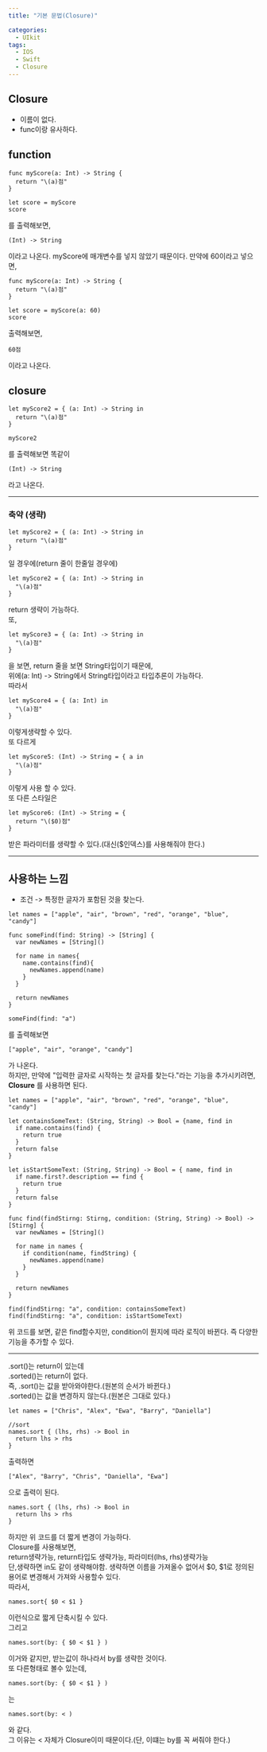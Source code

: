 ```yaml
---
title: "기본 문법(Closure)"

categories:
  - UIkit
tags:
  - IOS
  - Swift
  - Closure
---
```


## Closure
- 이름이 없다.
- func이랑 유사하다.

## function
~~~
func myScore(a: Int) -> String {
  return "\(a)점"
}

let score = myScore
score
~~~
를 출력해보면,
~~~
(Int) -> String
~~~
이라고 나온다. myScore에 매개변수를 넣지 않았기 때문이다.
만약에 60이라고 넣으면,  
~~~
func myScore(a: Int) -> String {
  return "\(a)점"
}

let score = myScore(a: 60)
score
~~~
출력해보면,
~~~
60점
~~~
이라고 나온다.  

## closure
~~~
let myScore2 = { (a: Int) -> String in
  return "\(a)점"
}

myScore2
~~~
를 출력해보면 똑같이
~~~
(Int) -> String
~~~
라고 나온다.  

---  

### 축약 (생략)
~~~
let myScore2 = { (a: Int) -> String in
  return "\(a)점"
}
~~~
일 경우에(return 줄이 한줄일 경우에)
~~~
let myScore2 = { (a: Int) -> String in
  "\(a)점"
}
~~~
return 생략이 가능하다.  
또,
~~~
let myScore3 = { (a: Int) -> String in
  "\(a)점"
}
~~~
을 보면, return 줄을 보면 String타입이기 때문에,  
위에(a: Int) -> String에서 String타입이라고 타입추론이 가능하다.  
따라서  
~~~
let myScore4 = { (a: Int) in
  "\(a)점"
}
~~~ 
이렇게생략할 수 있다.  
또 다르게  
~~~
let myScore5: (Int) -> String = { a in
  "\(a)점"
}
~~~ 
이렇게 사용 할 수 있다.  
또 다른 스타일은
~~~
let myScore6: (Int) -> String = {
  return "\($0)점"
}
~~~
받은 파라미터를 생략할 수 있다.(대신($인덱스)를 사용해줘야 한다.)  

---  

## 사용하는 느낌
- 조건 -> 특정한 글자가 포함된 것을 찾는다.  

~~~
let names = ["apple", "air", "brown", "red", "orange", "blue", "candy"]

func someFind(find: String) -> [String] {
  var newNames = [String]()

  for name in names{
    name.contains(find){
      newNames.append(name)
    }
  }

  return newNames
}

someFind(find: "a")
~~~

를 출력해보면
~~~
["apple", "air", "orange", "candy"]
~~~
가 나온다.  
하지만, 만약에 "입력한 글자로 시작하는 첫 글자를 찾는다."라는 기능을 추가시키려면,  
__Closure__ 를 사용하면 된다.
~~~
let names = ["apple", "air", "brown", "red", "orange", "blue", "candy"]

let containsSomeText: (String, String) -> Bool = {name, find in
  if name.contains(find) {
    return true
  }
  return false
}

let isStartSomeText: (String, String) -> Bool = { name, find in
  if name.first?.description == find {
    return true
  }
  return false  
}

func find(findStirng: Stirng, condition: (String, String) -> Bool) -> [Stirng] {
  var newNames = [String]()

  for name in names {
    if condition(name, findString) {
      newNames.append(name)
    }
  }

  return newNames
}

find(findStirng: "a", condition: containsSomeText)
find(findStirng: "a", condition: isStartSomeText)
~~~
위 코드를 보면, 같은 find함수지만, condition이 뭔지에 따라 로직이 바뀐다. 즉 다양한 기능을 추가할 수 있다.  

---  

.sort()는 return이 있는데  
.sorted()는 return이 없다.  
즉, .sort()는 값을 받아와야한다.(원본의 순서가 바뀐다.)   
.sorted()는 값을 변경하지 않는다.(원본은 그대로 있다.)  

~~~
let names = ["Chris", "Alex", "Ewa", "Barry", "Daniella"]

//sort
names.sort { (lhs, rhs) -> Bool in
  return lhs > rhs
}
~~~
출력하면
~~~
["Alex", "Barry", "Chris", "Daniella", "Ewa"]
~~~
으로 출력이 된다.  
~~~
names.sort { (lhs, rhs) -> Bool in
  return lhs > rhs
}
~~~
하지만 위 코드를 더 짧게 변경이 가능하다.  
Closure를 사용해보면,  
return생략가능, return타입도 생략가능, 파라미터(lhs, rhs)생략가능  
단,생략하면 in도 같이 생략해야함. 생략하면 이름을 가져올수 없어서 $0, $1로 정의된 용어로 변경해서 가져와 사용할수 있다.  
따라서,  
~~~
names.sort{ $0 < $1 }
~~~
이런식으로 짧게 단축시킬 수 있다.  
그리고
~~~
names.sort(by: { $0 < $1 } )
~~~
이거와 같지만, 받는값이 하나라서 by를 생략한 것이다.  
또 다른형태로 볼수 있는데,  
~~~
names.sort(by: { $0 < $1 } )
~~~
는
~~~
names.sort(by: < )
~~~
와 같다.  
그 이유는 < 자체가 Closure이미 때문이다.(단, 이떄는 by를 꼭 써줘야 한다.)